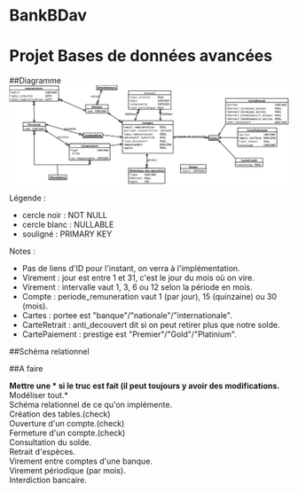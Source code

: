BankBDav
========

Projet Bases de données avancées
===

##Diagramme
![diagramme Crow's foot](diagram.png)  

Légende : 
* cercle noir : NOT NULL
* cercle blanc : NULLABLE
* souligné : PRIMARY KEY

Notes : 
* Pas de liens d'ID pour l'instant, on verra à l'implémentation.
* Virement : jour est entre 1 et 31, c'est le jour du mois où on vire.
* Virement : intervalle vaut 1, 3, 6 ou 12 selon la période en mois.
* Compte : periode_remuneration vaut 1 (par jour), 15 (quinzaine) ou 30 (mois).
* Cartes : portee est "banque"/"nationale"/"internationale".
* CarteRetrait : anti_decouvert dit si on peut retirer plus que notre solde.
* CartePaiement : prestige est "Premier"/"Gold"/"Platinium".

##Schéma relationnel

##A faire

**Mettre une * si le truc est fait (il peut toujours y avoir des modifications.**  
Modéliser tout.*  
Schéma relationnel de ce qu'on implémente.  
Création des tables.(check)  
Ouverture d'un compte.(check)  
Fermeture d'un compte.(check)  
Consultation du solde.  
Retrait d'espèces.  
Virement entre comptes d'une banque.  
Virement périodique (par mois).  
Interdiction bancaire.  

